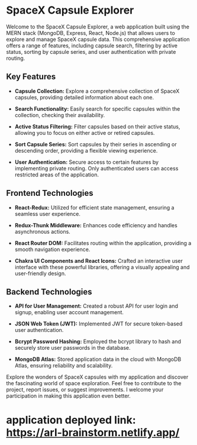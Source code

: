 # SpaceX Capsule Explorer

Welcome to the SpaceX Capsule Explorer, a web application built using the MERN stack (MongoDB, Express, React, Node.js) that allows users to explore and manage SpaceX capsule data. This comprehensive application offers a range of features, including capsule search, filtering by active status, sorting by capsule series, and user authentication with private routing.

## Key Features

- **Capsule Collection:** Explore a comprehensive collection of SpaceX capsules, providing detailed information about each one.

- **Search Functionality:** Easily search for specific capsules within the collection, checking their availability.

- **Active Status Filtering:** Filter capsules based on their active status, allowing you to focus on either active or retired capsules.

- **Sort Capsule Series:** Sort capsules by their series in ascending or descending order, providing a flexible viewing experience.

- **User Authentication:** Secure access to certain features by implementing private routing. Only authenticated users can access restricted areas of the application.

## Frontend Technologies

- **React-Redux:** Utilized for efficient state management, ensuring a seamless user experience.

- **Redux-Thunk Middleware:** Enhances code efficiency and handles asynchronous actions.

- **React Router DOM:** Facilitates routing within the application, providing a smooth navigation experience.

- **Chakra UI Components and React Icons:** Crafted an interactive user interface with these powerful libraries, offering a visually appealing and user-friendly design.

## Backend Technologies

- **API for User Management:** Created a robust API for user login and signup, enabling user account management.

- **JSON Web Token (JWT):** Implemented JWT for secure token-based user authentication.

- **Bcrypt Password Hashing:** Employed the bcrypt library to hash and securely store user passwords in the database.

- **MongoDB Atlas:** Stored application data in the cloud with MongoDB Atlas, ensuring reliability and scalability.

Explore the wonders of SpaceX capsules with my application and discover the fascinating world of space exploration. Feel free to contribute to the project, report issues, or suggest improvements. I welcome your participation in making this application even better.

# application deployed link: https://arl-brainstorm.netlify.app/
